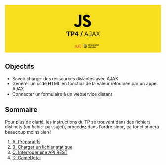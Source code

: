 <img src="images/readme/header.jpg">

## Objectifs
- Savoir charger des ressources distantes avec AJAX
- Générer un code HTML en fonction de la valeur retournée par un appel AJAX
- Connecter un formulaire à un webservice distant

## Sommaire
Pour plus de clarté, les instructions du TP se trouvent dans des fichiers distincts (un fichier par sujet), procédez dans l'ordre sinon, ça fonctionnera beaucoup moins bien !

1. [A. Préparatifs](A-preparatifs.md)
2. [B. Charger un fichier statique](B-fichier-statique.md)
3. [C. Interroger une API REST](C-api-rest.md)
4. [D. GameDetail](D-gamedetail.md)